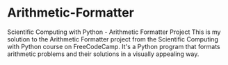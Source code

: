 # Arithmetic-Formatter
Scientific Computing with Python - Arithmetic Formatter Project This is my solution to the Arithmetic Formatter project from the Scientific Computing with Python course on FreeCodeCamp. It's a Python program that formats arithmetic problems and their solutions in a visually appealing way.
